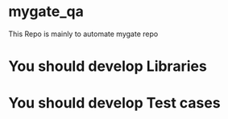 # mygate_qa
This Repo is mainly to automate mygate repo
# You should develop Libraries
# You should develop Test cases

